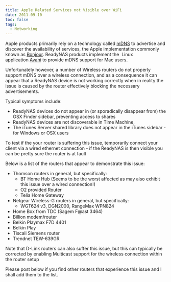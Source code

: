 ```yaml
---
title: Apple Related Services not Visible over WiFi
date: 2011-09-10
toc: false
tags:
  - Networking
---
```


Apple products primarily rely on a technology called [mDNS][] to advertise and discover the availability of services, the Apple implementation commonly known as [Bonjour][]. ReadyNAS products implement the  Linux application [Avahi][] to provide mDNS support for Mac users.

Unfortunately however, a number of Wireless routers do not properly support mDNS over a wireless connection, and as a consequence it can appear that a ReadyNAS device is not working correctly when in reality the issue is caused by the router effectively blocking the necessary advertisements.

Typical symptoms include:

* ReadyNAS devices do not appear in (or sporadically disappear from) the OSX Finder sidebar, preventing access to shares
* ReadyNAS devices are not discoverable in Time Machine,
* The iTunes Server shared library does not appear in the iTunes sidebar - for Windows or OSX users

To test if the your router is suffering this issue, temporarily connect your client via a wired ethernet connection - if the ReadyNAS is then visible you can be pretty sure the router is at fault

Below is a list of the routers that appear to demonstrate this issue:

* Thomson routers in general, but specifically:
  * BT Home Hub (Seems to be the worst affected as may also exhibit this issue over a wired connection!)
  * O2 provided Router
  * Telia Home Gateway
* Netgear Wireless-G routers in general, but specifically:
  * WGT624 v3, DGN2000, RangeMax WPN824
* Home Box from TDC (Sagem F@ast 3464)
* Billion modem/router
* Belkin Playmax F7D 4401
* Belkin Play
* Tiscali Siemens router
* Trendnet TEW-639GR

Note that D-Link routers can also suffer this issue, but this can typically be corrected by enabling Multicast support for the wireless connection within the router setup

Please post below if you find other routers that experience this issue and I shall add them to the list.

[mDNS]:    http://en.wikipedia.org/wiki/Multicast_DNS "mDNS"
[Bonjour]: http://www.apple.com/support/bonjour/ "Bonjour"
[Avahi]:   http://avahi.org/ "Avahi"
